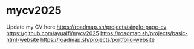 # mycv2025
Update my CV here
https://roadmap.sh/projects/single-page-cv
https://github.com/ayualfi/mycv2025
https://roadmap.sh/projects/basic-html-website
https://roadmap.sh/projects/portfolio-website
